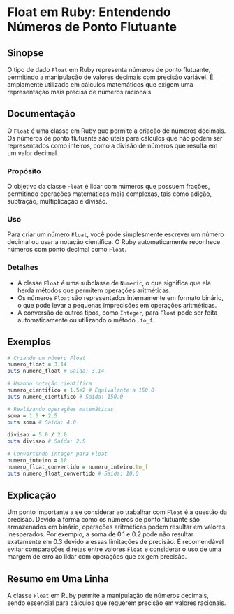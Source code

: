 <!--
Meta Description: # Float em Ruby: Entendendo Números de Ponto Flutuante ## Sinopse O tipo de dado `Float` em Ruby representa números de ponto flutuante, permitindo a m...
Meta Keywords: float, números, que, ruby, ponto
-->

# Float em Ruby: Entendendo Números de Ponto Flutuante

## Sinopse
O tipo de dado `Float` em Ruby representa números de ponto flutuante, permitindo a manipulação de valores decimais com precisão variável. É amplamente utilizado em cálculos matemáticos que exigem uma representação mais precisa de números racionais.

## Documentação
O `Float` é uma classe em Ruby que permite a criação de números decimais. Os números de ponto flutuante são úteis para cálculos que não podem ser representados como inteiros, como a divisão de números que resulta em um valor decimal.

### Propósito
O objetivo da classe `Float` é lidar com números que possuem frações, permitindo operações matemáticas mais complexas, tais como adição, subtração, multiplicação e divisão.

### Uso
Para criar um número `Float`, você pode simplesmente escrever um número decimal ou usar a notação científica. O Ruby automaticamente reconhece números com ponto decimal como `Float`.

### Detalhes
- A classe `Float` é uma subclasse de `Numeric`, o que significa que ela herda métodos que permitem operações aritméticas.
- Os números `Float` são representados internamente em formato binário, o que pode levar a pequenas imprecisões em operações aritméticas.
- A conversão de outros tipos, como `Integer`, para `Float` pode ser feita automaticamente ou utilizando o método `.to_f`.

## Exemplos
```ruby
# Criando um número Float
numero_float = 3.14
puts numero_float # Saída: 3.14

# Usando notação científica
numero_cientifico = 1.5e2 # Equivalente a 150.0
puts numero_cientifico # Saída: 150.0

# Realizando operações matemáticas
soma = 1.5 + 2.5
puts soma # Saída: 4.0

divisao = 5.0 / 2.0
puts divisao # Saída: 2.5

# Convertendo Integer para Float
numero_inteiro = 10
numero_float_convertido = numero_inteiro.to_f
puts numero_float_convertido # Saída: 10.0
```

## Explicação
Um ponto importante a se considerar ao trabalhar com `Float` é a questão da precisão. Devido à forma como os números de ponto flutuante são armazenados em binário, operações aritméticas podem resultar em valores inesperados. Por exemplo, a soma de 0.1 e 0.2 pode não resultar exatamente em 0.3 devido a essas limitações de precisão. É recomendável evitar comparações diretas entre valores `Float` e considerar o uso de uma margem de erro ao lidar com operações que exigem precisão.

## Resumo em Uma Linha
A classe `Float` em Ruby permite a manipulação de números decimais, sendo essencial para cálculos que requerem precisão em valores racionais.